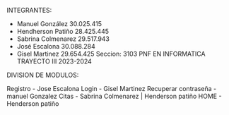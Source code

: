 INTEGRANTES: 
- Manuel González 30.025.415 
- Hendherson Patiño 28.425.445 
- Sabrina Colmenarez  29.517.943 
- José Escalona 30.088.284 
- Gisel Martinez 29.654.425
Seccion: 3103
PNF EN INFORMATICA TRAYECTO III 2023-2024

DIVISION DE MODULOS:

Registro - Jose Escalona
Login - Gisel Martinez
Recuperar contraseña - manuel Gonzalez
Citas - Sabrina Colmenarez | Henderson patiño
HOME -  Henderson patiño

